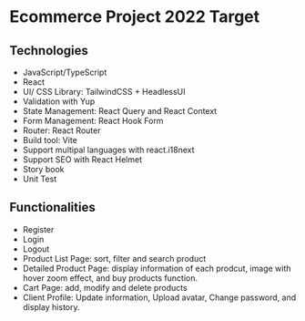 # Ecommerce Project 2022 Target

## Technologies
- JavaScript/TypeScript
- React
- UI/ CSS Library: TailwindCSS + HeadlessUI
- Validation with Yup
- State Management: React Query and React Context
- Form Management: React Hook Form
- Router: React Router
- Build tool: Vite
- Support multipal languages with react.i18next
- Support SEO with React Helmet
- Story book
- Unit Test

## Functionalities
- Register
- Login
- Logout
- Product List Page: sort, filter and search product
- Detailed Product Page: display information of each prodcut, image with hover zoom effect, and buy products function.
- Cart Page: add, modify and delete products
- Client Profile: Update information, Upload avatar, Change password, and display history.
